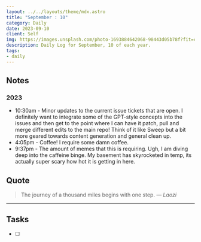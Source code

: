 ```yaml
---
layout: ../../layouts/theme/mdx.astro
title: "September : 10"
category: Daily
date: 2023-09-10
client: Self
img: https://images.unsplash.com/photo-1693884642068-98443d05b78f?fit=crop&q=85&w=1400&h=700
description: Daily Log for September, 10 of each year.
tags:
- daily
---
```


## Notes
### 2023
- 10:30am - Minor updates to the current issue tickets that are open. I definitely want to integrate some of the GPT-style concepts into the issues and then get to the point where I can have it patch, pull and merge different edits to the main repo! Think of it like Sweep but a bit more geared towards content generation and general clean up.
- 4:05pm - Coffee! I require some damn coffee.
- 9:37pm - The amount of memes that this is requiring. Ugh, I am diving deep into the caffeine binge. My basement has skyrocketed in temp, its actually super scary how hot it is getting in here.

## Quote

> The journey of a thousand miles begins with one step.
> — <cite>Laozi</cite>

---

## Tasks

- [ ]